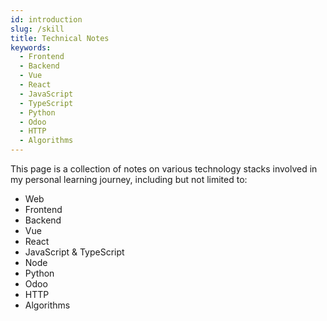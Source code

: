 ```yaml
---
id: introduction
slug: /skill
title: Technical Notes
keywords:
  - Frontend
  - Backend
  - Vue
  - React
  - JavaScript
  - TypeScript
  - Python
  - Odoo
  - HTTP
  - Algorithms
---
```


This page is a collection of notes on various technology stacks involved in my personal learning journey, including but not limited to:

- Web
- Frontend
- Backend
- Vue
- React
- JavaScript & TypeScript
- Node
- Python
- Odoo
- HTTP
- Algorithms
